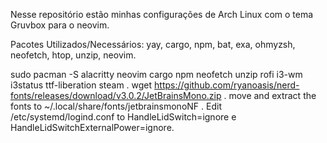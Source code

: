 Nesse repositório estão minhas configurações de Arch Linux com o tema Gruvbox para o neovim.

Pacotes Utilizados/Necessários: yay, cargo, npm, bat, exa, ohmyzsh, neofetch, htop, unzip, neovim.

sudo pacman -S alacritty neovim cargo npm neofetch unzip rofi i3-wm i3status ttf-liberation steam .
wget https://github.com/ryanoasis/nerd-fonts/releases/download/v3.0.2/JetBrainsMono.zip .
move and extract the fonts to ~/.local/share/fonts/jetbrainsmonoNF .
Edit /etc/systemd/logind.conf to HandleLidSwitch=ignore e HandleLidSwitchExternalPower=ignore.
